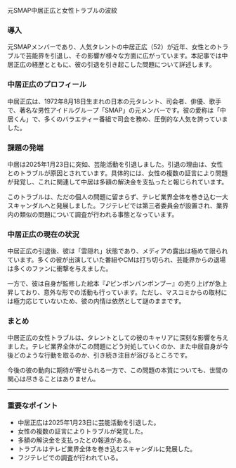 
元SMAP中居正広と女性トラブルの波紋

### 導入
元SMAPメンバーであり、人気タレントの中居正広（52）が近年、女性とのトラブルで芸能界を引退し、その影響が様々な方面に広がっています。本記事では中居正広の経歴とともに、彼の引退を引き起こした問題について詳述します。

### 中居正広のプロフィール
中居正広は、1972年8月18日生まれの日本の元タレント、司会者、俳優、歌手で、著名な男性アイドルグループ「SMAP」の元メンバーです。彼の愛称は「中居くん」で、多くのバラエティー番組で司会を務め、圧倒的な人気を誇っていました。

### 課題の発端
中居は2025年1月23日に突如、芸能活動を引退しました。引退の理由は、女性とのトラブルが原因とされています。具体的には、女性の複数の証言により問題が発覚し、これに関連して中居は多額の解決金を支払ったと報じられています。

このトラブルは、ただの個人の問題に留まらず、テレビ業界全体を巻き込む一大スキャンダルへと発展しました。フジテレビでは第三者委員会が設置され、業界内の類似の問題について調査が行われる事態となっています。

### 中居正広の現在の状況
中居正広の引退後、彼は「雲隠れ」状態であり、メディアの露出は極めて限られています。多くの彼が出演していた番組やCMは打ち切られ、芸能界からの退場は多くのファンに衝撃を与えました。

一方で、彼は自身が監修した絵本『♪ピンポンパンポンプー』の売り上げが急上昇しており、意外な形での活動も行っています。ただし、マスコミからの取材には極力応じていないため、彼の内情は依然として謎のままです。

### まとめ
中居正広の女性トラブルは、タレントとしての彼のキャリアに深刻な影響を与えました。テレビ業界全体がこの問題にどう対処していくのか、また中居自身が今後どのような行動を取るのか、引き続き注目が浴びるところです。

今後の彼の動向に期待が寄せられる一方で、この問題の本質についても、世間の関心は尽きることはありません。

---
### 重要なポイント
- 中居正広は2025年1月23日に芸能活動を引退した。
- 女性の複数の証言によりトラブルが発覚した。
- 多額の解決金を支払ったとの報道がある。
- トラブルはテレビ業界全体を巻き込むスキャンダルに発展した。
- フジテレビでの調査が行われている。

